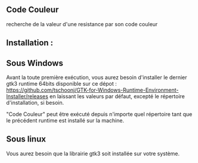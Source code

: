 Code Couleur
------------

recherche de la valeur d'une resistance par son code couleur

Installation :
--------------

Sous Windows
------------

Avant la toute première exécution, vous aurez besoin d'installer le dernier gtk3 runtime 64bits
disponible sur ce dépot : https://github.com/tschoonj/GTK-for-Windows-Runtime-Environment-Installer/releases
en laissant les valeurs par défaut, excepté le répertoire d'installation, si besoin.

"Code Couleur" peut être exécuté depuis n'importe quel répertoire tant que le précédent runtime
est installé sur la machine.




Sous linux
----------

Vous aurez besoin que la librairie gtk3 soit installée sur votre système.
